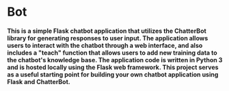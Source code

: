 # Bot

**This is a simple Flask chatbot application that utilizes the ChatterBot library for generating responses to user input. The application allows users to interact with the chatbot through a web interface, and also includes a "teach" function that allows users to add new training data to the chatbot's knowledge base. The application code is written in Python 3 and is hosted locally using the Flask web framework. This project serves as a useful starting point for building your own chatbot application using Flask and ChatterBot.**
